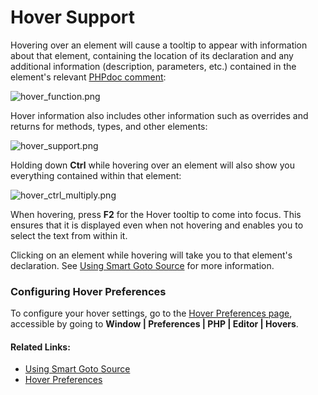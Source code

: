 # Hover Support

<!--context:hover_support-->

Hovering over an element will cause a tooltip to appear with information about that element, containing the location of its declaration and any additional information (description, parameters, etc.) contained in the element's relevant [PHPdoc comment](../016-concepts/064-commenting_code/008-phpdoc_comments.md):

![hover_function.png](images/hover_function.png "hover_function.png")

Hover information also includes other information such as overrides and returns for methods, types, and other elements:

![hover_support.png](images/hover_support.png "hover_support.png")

Holding down **Ctrl** while hovering over an element will also show you everything contained within that element:

![hover_ctrl_multiply.png](images/hover_ctrl_multiply.png "hover_ctrl_multiply.png")

When hovering, press **F2** for the Hover tooltip to come into focus. This ensures that it is displayed even when not hovering and enables you to select the text from within it.

Clicking on an element while hovering will take you to that element's declaration. See [Using Smart Goto Source](../024-tasks/088-using_smart_goto_source.md) for more information.

### Configuring Hover Preferences

To configure your hover settings, go to the [Hover Preferences page](../032-reference/032-preferences/040-editor/024-hovers.md), accessible by going to **Window | Preferences | PHP | Editor | Hovers**.

<!--links-start-->

#### Related Links:

 * [Using Smart Goto Source](../024-tasks/088-using_smart_goto_source.md)
 * [Hover Preferences](../032-reference/032-preferences/040-editor/024-hovers.md)

<!--links-end-->
